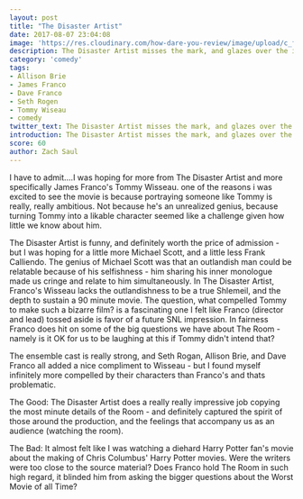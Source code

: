 ```yaml
---
layout: post
title: "The Disaster Artist"
date: 2017-08-07 23:04:08
image: 'https://res.cloudinary.com/how-dare-you-review/image/upload/c_fill,h_399,w_760/v1528917996/the-disaster-artist-james-franco-dave-franco.jpg'
description: The Disaster Artist misses the mark, and glazes over the interesting questions we have for The Room.  
category: 'comedy'
tags: 
- Allison Brie
- James Franco
- Dave Franco
- Seth Rogen
- Tommy Wiseau
- comedy
twitter_text: The Disaster Artist misses the mark, and glazes over the interesting questions we have for The Room.
introduction: The Disaster Artist misses the mark, and glazes over the interesting questions we have for The Room.
score: 60
author: Zach Saul
---
```


I have to admit....I was hoping for more from The Disaster Artist and more specifically James Franco's Tommy Wisseau. one of the reasons i was excited to see the movie is because portraying someone like Tommy is really, really ambitious. Not because he's an unrealized genius, because turning Tommy into a likable character seemed like a challenge given how little we know about him.

The Disaster Artist is funny, and definitely worth the price of admission - but I was hoping for a little more Michael Scott, and a little less Frank Calliendo. The genius of Michael Scott was that an outlandish man could be relatable because of his selfishness - him sharing his inner monologue made us cringe and relate to him simultaneously. In The Disaster Artist, Franco's Wisseau lacks the outlandishness to be a true Shlemeil, and the depth to sustain a 90 minute movie. The question, what compelled Tommy to make such a bizarre film? is a fascinating one I felt like Franco (director and lead) tossed aside is favor of a future SNL impression.  In fairness Franco does hit on some of the big questions we have about The Room - namely is it OK for us to be laughing at this if Tommy didn't intend that? 

The ensemble cast is really strong, and Seth Rogan, Allison Brie, and Dave Franco all added a nice compliment to Wisseau - but I found myself infinitely more compelled by their characters than Franco's and thats problematic.

The Good: The Disaster Artist does a really really impressive job copying the most minute details of the Room - and definitely captured the spirit of those around the production, and the feelings that accompany us as an audience (watching the room).

The Bad: It almost felt like I was watching a diehard Harry Potter fan's movie about the making of Chris Columbus' Harry Potter movies. Were the writers were too close to the source material? Does Franco hold The Room in such high regard, it blinded him from asking the bigger questions about the Worst Movie of all Time? 